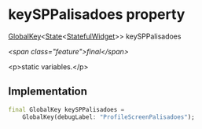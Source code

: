 


# keySPPalisadoes property







[GlobalKey](https:api.flutter.dev/flutter/widgets/GlobalKey-class.html)&lt;[State](https:api.flutter.dev/flutter/widgets/State-class.html)&lt;[StatefulWidget](https:api.flutter.dev/flutter/widgets/StatefulWidget-class.html)\>\> keySPPalisadoes
  
_\<span class="feature"\>final\</span\>_



\<p\>static variables.\</p\>



## Implementation

```dart
final GlobalKey keySPPalisadoes =
    GlobalKey(debugLabel: "ProfileScreenPalisadoes");
```







